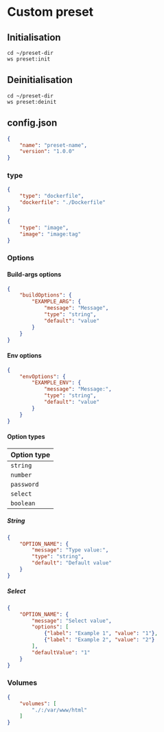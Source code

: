 # Custom preset

## Initialisation

```shell
cd ~/preset-dir
ws preset:init
```

## Deinitialisation

```shell
cd ~/preset-dir
ws preset:deinit
```


## config.json

```json
{
    "name": "preset-name",
    "version": "1.0.0"
}
```


### type

```json
{
    "type": "dockerfile",
    "dockerfile": "./Dockerfile"
}
```

```json
{
    "type": "image",
    "image": "image:tag"
}
```

### Options

#### Build-args options

```json
{
    "buildOptions": {
        "EXAMPLE_ARG": {
            "message": "Message",
            "type": "string",
            "default": "value"
        }
    }
}
```


#### Env options

```json
{
    "envOptions": {
        "EXAMPLE_ENV": {
            "message": "Message:",
            "type": "string",
            "default": "value"
        }
    }
}
```


#### Option types

| Option type |
|-------------|
| `string`    |
| `number`    |
| `password`  |
| `select`    |
| `boolean`   |

##### String

```json
{
    "OPTION_NAME": {
        "message": "Type value:",
        "type": "string",
        "default": "Default value"
    }
}
```

##### Select

```json
{
    "OPTION_NAME": {
        "message": "Select value",
        "options": [
            {"label": "Example 1", "value": "1"},
            {"label": "Example 2", "value": "2"}
        ],
        "defaultValue": "1"
    }
}
```


### Volumes

```json
{
    "volumes": [
        "./:/var/www/html"
    ]
}
```
